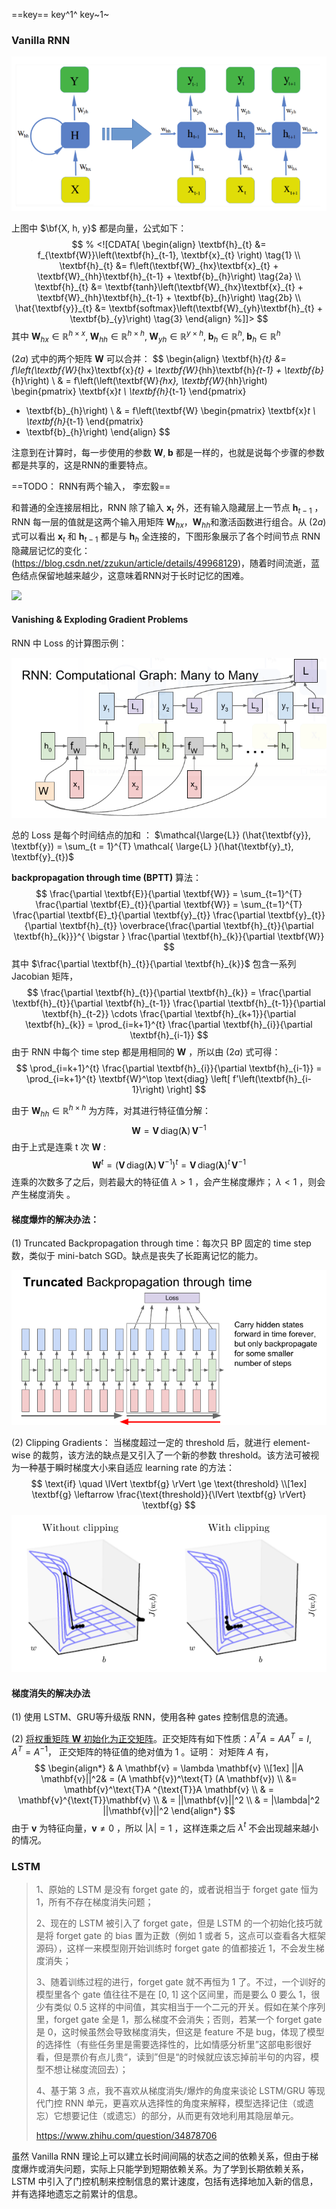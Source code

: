 ==key==  key^1^  key~1~        



### Vanilla RNN

![](https://raw.githubusercontent.com/massquantity/DL_from_scratch_NOTE/master/pic/RNN/1.png)



上图中 $\bf{X, h, y}$ 都是向量，公式如下：
$$
% <![CDATA[
\begin{align}
\textbf{h}_{t} &= f_{\textbf{W}}\left(\textbf{h}_{t-1}, \textbf{x}_{t} \right) \tag{1} \\
\textbf{h}_{t} &= f\left(\textbf{W}_{hx}\textbf{x}_{t} + \textbf{W}_{hh}\textbf{h}_{t-1} + \textbf{b}_{h}\right) \tag{2a} \\
\textbf{h}_{t} &= \textbf{tanh}\left(\textbf{W}_{hx}\textbf{x}_{t} +  \textbf{W}_{hh}\textbf{h}_{t-1} + \textbf{b}_{h}\right) \tag{2b} \\
\hat{\textbf{y}}_{t} &= \textbf{softmax}\left(\textbf{W}_{yh}\textbf{h}_{t} + \textbf{b}_{y}\right) \tag{3}
\end{align} %]]>
$$
其中 $\textbf{W}_{hx} \in \mathbb{R}^{h \times x}, \; \textbf{W}_{hh} \in \mathbb{R}^{h \times h},  \; \textbf{W}_{yh} \in \mathbb{R}^{y \times h}, \; \textbf{b}_{h} \in \mathbb{R}^{h}, \; \textbf{b}_{h} \in \mathbb{R}^{h}$

$(2a)$ 式中的两个矩阵 $\mathbf{W}$ 可以合并：
$$
\begin{align}
\textbf{h}_{t} &= f\left(\textbf{W}_{hx}\textbf{x}_{t} + \textbf{W}_{hh}\textbf{h}_{t-1} + \textbf{b}_{h}\right) \\
& = f\left(\left(\textbf{W}_{hx}, \textbf{W}_{hh}\right) 
\begin{pmatrix}
\textbf{x}_t \\
\textbf{h}_{t-1}
\end{pmatrix}
+ \textbf{b}_{h}\right) \\
& =  f\left(\textbf{W}
\begin{pmatrix}
\textbf{x}_t \\
\textbf{h}_{t-1}
\end{pmatrix}
+ \textbf{b}_{h}\right)
\end{align}
$$


注意到在计算时，每一步使用的参数 $\textbf{W}, \; \textbf{b}$ 都是一样的，也就是说每个步骤的参数都是共享的，这是RNN的重要特点。

==TODO： RNN有两个输入， 李宏毅==

和普通的全连接层相比，RNN 除了输入 $\textbf{x}_t$ 外，还有输入隐藏层上一节点 $\mathbf{h}_{t-1}$ ，RNN 每一层的值就是这两个输入用矩阵 $\textbf{W}_{hx}$，$\textbf{W}_{hh}$和激活函数进行组合。从 $(2a)$ 式可以看出 $\textbf{x}_t$ 和 $\mathbf{h}_{t-1}$  都是与 $\textbf{h}_h$ 全连接的，下图形象展示了各个时间节点 RNN 隐藏层记忆的变化：(https://blog.csdn.net/zzukun/article/details/49968129)，随着时间流逝，蓝色结点保留地越来越少，这意味着RNN对于长时记忆的困难。

![](/home/massquantity/Documents/DL_from_scratch_NOTE/pic/RNN/recurrence_gif.gif)





#### Vanishing & Exploding Gradient Problems

RNN 中 Loss 的计算图示例：

![](https://raw.githubusercontent.com/massquantity/DL_from_scratch_NOTE/master/pic/RNN/2.png)



总的 Loss 是每个时间结点的加和 ： $\mathcal{\large{L}} (\hat{\textbf{y}}, \textbf{y}) = \sum_{t = 1}^{T} \mathcal{ \large{L} }(\hat{\textbf{y}_t}, \textbf{y}_{t})$



**backpropagation through time (BPTT)** 算法：
$$
\frac{\partial \textbf{E}}{\partial \textbf{W}} = \sum_{t=1}^{T} \frac{\partial \textbf{E}_{t}}{\partial \textbf{W}} = \sum_{t=1}^{T} \frac{\partial \textbf{E}_t}{\partial \textbf{y}_{t}} \frac{\partial \textbf{y}_{t}}{\partial \textbf{h}_{t}} \overbrace{\frac{\partial \textbf{h}_{t}}{\partial \textbf{h}_{k}}}^{ \bigstar } \frac{\partial \textbf{h}_{k}}{\partial \textbf{W}}
$$
其中 $\frac{\partial \textbf{h}_{t}}{\partial \textbf{h}_{k}}$ 包含一系列 $\text{Jacobian}$ 矩阵，
$$
\frac{\partial \textbf{h}_{t}}{\partial \textbf{h}_{k}} = \frac{\partial \textbf{h}_{t}}{\partial \textbf{h}_{t-1}} \frac{\partial \textbf{h}_{t-1}}{\partial \textbf{h}_{t-2}} \cdots \frac{\partial \textbf{h}_{k+1}}{\partial \textbf{h}_{k}} 
= \prod_{i=k+1}^{t} \frac{\partial \textbf{h}_{i}}{\partial \textbf{h}_{i-1}}
$$
由于 RNN 中每个 time step 都是用相同的 $\textbf{W}$ ，所以由 $(2a)$ 式可得：
$$
\prod_{i=k+1}^{t} \frac{\partial \textbf{h}_{i}}{\partial \textbf{h}_{i-1}} = \prod_{i=k+1}^{t} \textbf{W}^\top \text{diag} \left[ f'\left(\textbf{h}_{i-1}\right) \right]
$$


由于 $\textbf{W}_{hh} \in \mathbb{R}^{h \times h}$ 为方阵，对其进行特征值分解：
$$
\mathbf{W} = \mathbf{V} \, \text{diag}(\boldsymbol{\lambda}) \, \mathbf{V}^{-1}
$$
由于上式是连乘 $\text{t}$ 次 $\mathbf{W}$ :
$$
\mathbf{W}^t = (\mathbf{V} \, \text{diag}(\boldsymbol{\lambda}) \, \mathbf{V}^{-1})^t = \mathbf{V} \, \text{diag}(\boldsymbol{\lambda})^t \, \mathbf{V}^{-1}
$$
连乘的次数多了之后，则若最大的特征值 $\lambda >1$ ，会产生梯度爆炸； $\lambda < 1$ ，则会产生梯度消失 。



#### 梯度爆炸的解决办法：

(1)  Truncated Backpropagation through time：每次只 BP 固定的 time step 数，类似于 mini-batch SGD。缺点是丧失了长距离记忆的能力。

![](https://raw.githubusercontent.com/massquantity/DL_from_scratch_NOTE/master/pic/RNN/3.png)

(2)  Clipping Gradients： 当梯度超过一定的 threshold 后，就进行 element-wise 的裁剪，该方法的缺点是又引入了一个新的参数 threshold。该方法可被视为一种基于瞬时梯度大小来自适应 learning rate 的方法：
$$
\text{if} \quad \lVert \textbf{g} \rVert \ge \text{threshold} \\[1ex]
\textbf{g} \leftarrow \frac{\text{threshold}}{\lVert \textbf{g} \rVert} \textbf{g}
$$
![](https://raw.githubusercontent.com/massquantity/DL_from_scratch_NOTE/master/pic/RNN/4.png)



#### 梯度消失的解决办法

(1)  使用 LSTM、GRU等升级版 RNN，使用各种 gates 控制信息的流通。

(2)  [将权重矩阵 $\textbf{W}$ 初始化为正交矩阵](https://arxiv.org/pdf/1602.06662.pdf)。正交矩阵有如下性质：$A^T A =A A^T =  I, \; A^T = A^{-1}$， 正交矩阵的特征值的绝对值为 $\text{1}$ 。证明：  对矩阵 $A$ 有，
$$
\begin{align*}
& A \mathbf{v} = \lambda \mathbf{v} \\[1ex]
 ||A \mathbf{v}||^2& = (A \mathbf{v})^\text{T} (A \mathbf{v}) \\
&= \mathbf{v}^\text{T}A ^{\text{T}}A \mathbf{v} \\
& = \mathbf{v}^{\text{T}}\mathbf{v} \\ &
= ||\mathbf{v}||^2 \\ &
= |\lambda|^2 ||\mathbf{v}||^2
\end{align*}
$$
由于 $\mathbf{v}$ 为特征向量，$\mathbf{v} \neq 0$ ，所以 $|\lambda| = 1$ ，这样连乘之后 $\lambda^t$ 不会出现越来越小的情况。





### LSTM

> 1、原始的 LSTM 是没有 forget gate 的，或者说相当于 forget gate 恒为 1，所有不存在梯度消失问题；
>
> 2、现在的 LSTM 被引入了 forget gate，但是 LSTM 的一个初始化技巧就是将 forget gate 的 bias 置为正数（例如 1 或者 5，这点可以查看各大框架源码），这样一来模型刚开始训练时 forget gate 的值都接近 1，不会发生梯度消失；
>
> 3、随着训练过程的进行，forget gate 就不再恒为 1 了。不过，一个训好的模型里各个 gate 值往往不是在 [0, 1] 这个区间里，而是要么 0 要么 1，很少有类似 0.5 这样的中间值，其实相当于一个二元的开关。假如在某个序列里，forget gate 全是 1，那么梯度不会消失；否则，若某一个 forget gate 是 0，这时候虽然会导致梯度消失，但这是 feature 不是 bug，体现了模型的选择性（有些任务里是需要选择性的，比如情感分析里”这部电影很好看，但是票价有点儿贵“，读到”但是“的时候就应该忘掉前半句的内容，模型不想让梯度流回去）；
>
> 4、基于第 3 点，我不喜欢从梯度消失/爆炸的角度来谈论 LSTM/GRU 等现代门控 RNN 单元，更喜欢从选择性的角度来解释，模型选择记住（或遗忘）它想要记住（或遗忘）的部分，从而更有效地利用其隐层单元。
>
> https://www.zhihu.com/question/34878706



虽然 Vanilla RNN 理论上可以建立长时间间隔的状态之间的依赖关系，但由于梯度爆炸或消失问题，实际上只能学到短期依赖关系。为了学到长期依赖关系，LSTM 中引入了门控机制来控制信息的累计速度，包括有选择地加入新的信息，并有选择地遗忘之前累计的信息。













